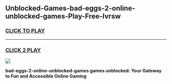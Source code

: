 
## Unblocked-Games-bad-eggs-2-online-unblocked-games-Play-Free-lvrsw
<h3>
<a href="https://premium76.site?title=bad-eggs-2-online-unblocked-games&ref=15A">CLICK TO PLAY</a></h3>
<hr>

<h3>
<a href="https://premium76.site?title=bad-eggs-2-online-unblocked-games&ref=15A">CLICK 2 PLAY</a>
  
</h3>

<a href="https://premium76.site?title=bad-eggs-2-online-unblocked-games&ref=15A"><img src="https://clearcache.store/games.png"></a>


**bad-eggs-2-online-unblocked-games games unblocked: Your Gateway to Fun and Accessible Online Gaming**
